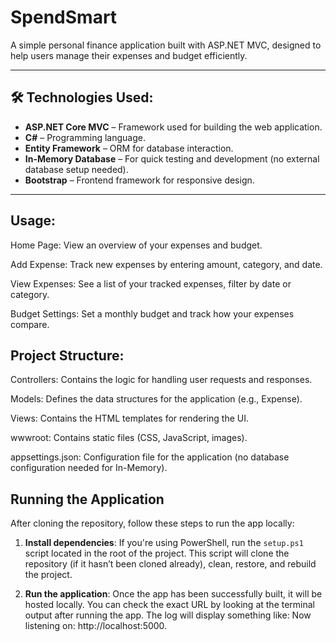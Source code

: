 # SpendSmart

A simple personal finance application built with ASP.NET MVC, designed to help users manage their expenses and budget efficiently.

---

## 🛠️ **Technologies Used:**

- **ASP.NET Core MVC** – Framework used for building the web application.
- **C#** – Programming language.
- **Entity Framework** – ORM for database interaction.
- **In-Memory Database** – For quick testing and development (no external database setup needed).
- **Bootstrap** – Frontend framework for responsive design.

---

## **Usage:**

Home Page: View an overview of your expenses and budget.

Add Expense: Track new expenses by entering amount, category, and date.

View Expenses: See a list of your tracked expenses, filter by date or category.

Budget Settings: Set a monthly budget and track how your expenses compare.


## **Project Structure:**

Controllers: Contains the logic for handling user requests and responses.

Models: Defines the data structures for the application (e.g., Expense).

Views: Contains the HTML templates for rendering the UI.

wwwroot: Contains static files (CSS, JavaScript, images).

appsettings.json: Configuration file for the application (no database configuration needed for In-Memory).


## Running the Application

After cloning the repository, follow these steps to run the app locally:

1. **Install dependencies**: If you're using PowerShell, run the `setup.ps1` script located in the root of the project. This script will clone the repository (if it hasn’t been cloned already), clean, restore, and rebuild the project.

2. **Run the application**:
   Once the app has been successfully built, it will be hosted locally. You can check the exact URL by looking at the terminal output after running the app. The log will display something like: Now listening on: http://localhost:5000.


   



